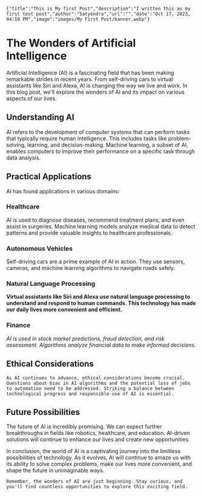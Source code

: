 ```{"title":"This is My first Post","description":"I written this as my first test post","author":"Satyendra","url":"","date":"Oct 17, 2023, 04:10 PM","image":"images/My First Post/banner.webp"}```


# The Wonders of Artificial Intelligence

Artificial Intelligence (AI) is a fascinating field that has been making remarkable strides in recent years. From self-driving cars to virtual assistants like Siri and Alexa, AI is changing the way we live and work. In this blog post, we'll explore the wonders of AI and its impact on various aspects of our lives.

## Understanding AI

AI refers to the development of computer systems that can perform tasks that typically require human intelligence. This includes tasks like problem-solving, learning, and decision-making. Machine learning, a subset of AI, enables computers to improve their performance on a specific task through data analysis.

## Practical Applications

AI has found applications in various domains:

### Healthcare
AI is used to diagnose diseases, recommend treatment plans, and even assist in surgeries. Machine learning models analyze medical data to detect patterns and provide valuable insights to healthcare professionals.

### Autonomous Vehicles
Self-driving cars are a prime example of AI in action. They use sensors, cameras, and machine learning algorithms to navigate roads safely.

### Natural Language Processing
**Virtual assistants like Siri and Alexa use natural language processing to understand and respond to human commands. This technology has made our daily lives more convenient and efficient.**

### Finance
_AI is used in stock market predictions, fraud detection, and risk assessment. Algorithms analyze financial data to make informed decisions._

## Ethical Considerations
```text
As AI continues to advance, ethical considerations become crucial. Questions about bias in AI algorithms and the potential loss of jobs to automation need to be addressed. Striking a balance between technological progress and responsible use of AI is essential.
```

## Future Possibilities

The future of AI is incredibly promising. We can expect further breakthroughs in fields like robotics, healthcare, and education. AI-driven solutions will continue to enhance our lives and create new opportunities.

In conclusion, the world of AI is a captivating journey into the limitless possibilities of technology. As it evolves, AI will continue to amaze us with its ability to solve complex problems, make our lives more convenient, and shape the future in unimaginable ways.

`Remember, the wonders of AI are just beginning. Stay curious, and you'll find countless opportunities to explore this exciting field.`
